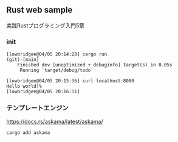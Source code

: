 ## Rust web sample

実践Rustプログラミング入門5章

### init

```
[lowbridgee@04/05 20:14:28] cargo run                                                                     (git)-[main]
    Finished dev [unoptimized + debuginfo] target(s) in 0.05s
     Running `target/debug/todo`

[lowbridgee@04/05 20:15:36] curl localhost:8080
Hello world!%                                                                                                           [lowbridgee@04/05 20:16:11]
```

### テンプレートエンジン

https://docs.rs/askama/latest/askama/

```
cargo add askama
```

